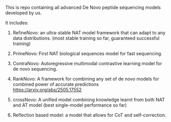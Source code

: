 This is repo containing all advanced De Novo peptide sequencing models developed by us.

It includes:

1. RefineNovo: an ultra-stable NAT model framework that can adapt to any data distributions. (most stable training so far, guaranteed successful training)

2. PrimeNovo: First NAT biological sequences model for fast sequencing.

3. ContraNovo: Autoregressive multimodal contrastive learning model for de novo sequencing.

4. RankNovo: A framework for combining any set of de novo models for combined power of accurate predictions
 https://arxiv.org/abs/2505.17552

6. crossNovo: A unified model combining knowledge learnt from both NAT and AT model (best single-model performance so far)

7. Reflection based model: a model that allows for CoT and self-correction.


